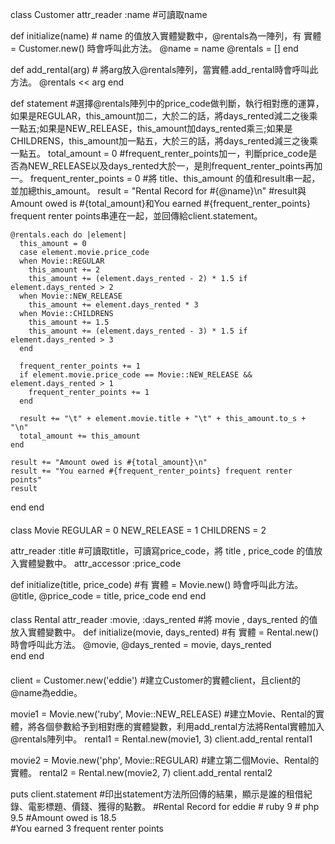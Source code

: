 class Customer
  attr_reader :name									                  #可讀取name

  def initialize(name)									              # name 的值放入實體變數中，@rentals為一陣列，有 實體 = Customer.new() 時會呼叫此方法。
    @name    = name
    @rentals = []
  end

  def add_rental(arg)									                # 將arg放入@rentals陣列，當實體.add_rental時會呼叫此方法。
    @rentals << arg
  end

  def statement										                    #選擇@rentals陣列中的price_code做判斷，執行相對應的運算，如果是REGULAR，this_amount加二，大於二的話，將days_rented減二之後乘一點五;如果是NEW_RELEASE，this_amount加days_rented乘三;如果是CHILDRENS，this_amount加一點五，大於三的話，將days_rented減三之後乘一點五。
    total_amount = 0									                #frequent_renter_points加一，判斷price_code是否為NEW_RELEASE以及days_rented大於一，是則frequent_renter_points再加一。
    frequent_renter_points = 0								        #將 title、this_amount 的值和result串一起，並加總this_amount。
    result = "Rental Record for #{@name}\n"						#result與Amount owed is #{total_amount}和You earned #{frequent_renter_points} frequent renter points串連在一起，並回傳給client.statement。

    @rentals.each do |element|
      this_amount = 0
      case element.movie.price_code
      when Movie::REGULAR
        this_amount += 2
        this_amount += (element.days_rented - 2) * 1.5 if element.days_rented > 2
      when Movie::NEW_RELEASE
        this_amount += element.days_rented * 3
      when Movie::CHILDRENS
        this_amount += 1.5
        this_amount += (element.days_rented - 3) * 1.5 if element.days_rented > 3
      end

      frequent_renter_points += 1
      if element.movie.price_code == Movie::NEW_RELEASE && element.days_rented > 1
        frequent_renter_points += 1
      end

      result += "\t" + element.movie.title + "\t" + this_amount.to_s + "\n"
      total_amount += this_amount
    end

    result += "Amount owed is #{total_amount}\n"
    result += "You earned #{frequent_renter_points} frequent renter points"
    result
  end
end

####

class Movie
  REGULAR     = 0
  NEW_RELEASE = 1
  CHILDRENS   = 2

  attr_reader :title									                      #可讀取title，可讀寫price_code，將 title , price_code 的值放入實體變數中。
  attr_accessor :price_code

  def initialize(title, price_code)							            #有 實體 = Movie.new() 時會呼叫此方法。
    @title, @price_code = title, price_code
  end
end

####

class Rental
  attr_reader :movie, :days_rented
											                                      #將 movie , days_rented 的值放入實體變數中。
  def initialize(movie, days_rented)							          #有 實體 = Rental.new() 時會呼叫此方法。
    @movie, @days_rented = movie, days_rented			
  end
end

####

client = Customer.new('eddie')								              #建立Customer的實體client，且client的@name為eddie。

movie1 = Movie.new('ruby', Movie::NEW_RELEASE)						  #建立Movie、Rental的實體，將各個參數給予到相對應的實體變數，利用add_rental方法將Rental實體加入@rentals陣列中。
rental1 = Rental.new(movie1, 3)
client.add_rental rental1

movie2 = Movie.new('php', Movie::REGULAR)						        #建立第二個Movie、Rental的實體。
rental2 = Rental.new(movie2, 7)
client.add_rental rental2

puts client.statement									                      #印出statement方法所回傳的結果，顯示是誰的租借紀錄、電影標題、價錢、獲得的點數。
											                                      #Rental Record for eddie
                                                  					#        ruby    9 
                                                   					#        php     9.5 
                                                  					#Amount owed is 18.5          
                                                   					#You earned 3 frequent renter points
